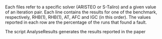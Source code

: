 Each files refer to a specific solver (ARISTEO or S-Taliro) and a given value of an iteration pair.
Each line contains the results for one of the benchmark, respectively, RHB(1), RHB(1), AT, AFC and IGC (in this order).
The values reported in each row are the percentage of the runs that found a fault.


The script AnalyseResults generates the results reported in the paper